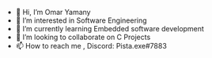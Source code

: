 - 👋 Hi, I’m Omar Yamany
- 👀 I’m interested in Software Engineering
- 🌱 I’m currently learning Embedded software development
- 💞️ I’m looking to collaborate on C Projects
- 📫 How to reach me , Discord: Pista.exe#7883

<!---
Piistachyoo/Piistachyoo is a ✨ special ✨ repository because its `README.md` (this file) appears on your GitHub profile.
You can click the Preview link to take a look at your changes.
--->
